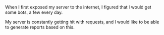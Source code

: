 When I first exposed my server to the internet, I figured that I would get some bots, a few every day.

My server is constantly getting hit with requests, and I would like to be able to generate reports based on this.


